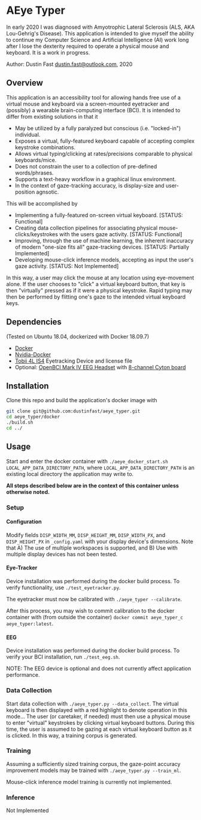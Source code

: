 # AEye Typer

In early 2020 I was diagnosed with Amyotrophic Lateral Sclerosis (ALS, AKA Lou-Gehrig's Disease). This application is intended to give myself the ability to continue my Computer Science and Artificial Intelligence (AI) work long after I lose the dexterity required to operate a physical mouse and keyboard. It is a work in progress.

Author: Dustin Fast <dustin.fast@outlook.com>, 2020

## Overview

This application is an accessibility tool for allowing hands free use of a virtual mouse and keyboard via a screen-mounted eyetracker and (possibly) a wearable brain-computing interface (BCI). It is intended to differ from existing solutions in that it

* May be utilized by a fully paralyzed but conscious (i.e. "locked-in") individual.
* Exposes a virtual, fully-featured keyboard capable of accepting complex keystroke combinations.
* Allows virtual typing/clicking at rates/precisions comparable to physical keyboards/mice.
* Does not constrain the user to a collection of pre-defined words/phrases.
* Supports a text-heavy workflow in a graphical linux environment. 
* In the context of gaze-tracking accuracy, is display-size and user-position agnsotic.

This will be accomplished by

* Implementing a fully-featured on-screen virtual keyboard. [STATUS: Functional]
* Creating data collection pipelines for associating physical mouse-clicks/keystrokes with the users gaze activity. [STATUS: Functional]
* Improving, through the use of machine learning, the inherent inaccuracy of modern "one-size fits all" gaze-tracking devices. [STATUS: Partially Implemented]
* Developing mouse-click inference models, accepting as input the user's gaze activity. [STATUS: Not Implemented]

In this way, a user may click the mouse at any location using eye-movement alone. If the user chooses to "click" a virtual keyboard button, that key is then "virtually" pressed as if it were a physical keystroke. Rapid typing may then be performed by flitting one's gaze to the intended virtual keyboard keys.

## Dependencies

(Tested on Ubuntu 18.04, dockerized with Docker 18.09.7)

* [Docker](https://docs.docker.com/engine/install/ubuntu/)
* [Nvidia-Docker](https://github.com/NVIDIA/nvidia-docker)
* [Tobii 4L IS4](https://tech.tobii.com/products/#4L) Eyetracking Device and license file
* Optional: [OpenBCI Mark IV EEG Headset](https://shop.openbci.com/collections/frontpage/products/ultracortex-mark-iv) with [8-channel Cyton board](https://shop.openbci.com/collections/frontpage/products/cyton-biosensing-board-8-channel?variant=38958638542)

## Installation

Clone this repo and build the application's docker image with  

```bash
git clone git@github.com:dustinfast/aeye_typer.git
cd aeye_typer/docker
./build.sh
cd ../
```

## Usage

Start and enter the docker container with `./aeye_docker_start.sh LOCAL_APP_DATA_DIRECTORY_PATH`, where `LOCAL_APP_DATA_DIRECTORY_PATH` is an existing local directory the application may write to.

**All steps described below are in the context of this container unless otherwise noted.**

### Setup 

#### Configuration

Modify fields `DISP_WIDTH_MM`, `DISP_HEIGHT_MM`, `DISP_WIDTH_PX`, and `DISP_HEIGHT_PX` in `_config.yaml` with your display device's dimensions. Note that A) The use of multiple workspaces is supported, and B) Use with multiple display devices has not been tested.

#### Eye-Tracker

Device installation was performed during the docker build process. To verify functionality, use `./test_eyetracker.py`. 

The eyetracker must now be calibrated with `./aeye_typer --calibrate`.

After this process, you may wish to commit calibration to the docker container with (from outside the container) `docker commit aeye_typer_c aeye_typer:latest`.

#### EEG

Device installation was performed during the docker build process. To verify your BCI installation, run `./test_eeg.sh`.

NOTE: The EEG device is optional and does not currently affect application performance. 

### Data Collection

Start data collection with `./aeye_typer.py --data_collect`. The virtual keyboard is then displayed with a red highlight to denote operation in this mode... The user (or caretaker, if needed) must then use a physical mouse to enter "virtual" keystrokes by clicking virtual keyboard buttons. During this time, the user is assumed to be gazing at each virtual keyboard button as it is clicked. In this way, a training corpus is generated.

### Training

Assuming a sufficiently sized training corpus, the gaze-point accuracy improvement models may be trained with `./aeye_typer.py --train_ml`.

Mouse-click inference model training is currently not implemented.

### Inference

Not Implemented
